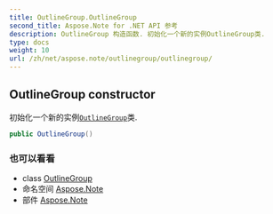 ```yaml
---
title: OutlineGroup.OutlineGroup
second_title: Aspose.Note for .NET API 参考
description: OutlineGroup 构造函数. 初始化一个新的实例OutlineGroup类.
type: docs
weight: 10
url: /zh/net/aspose.note/outlinegroup/outlinegroup/
---
```

## OutlineGroup constructor

初始化一个新的实例[`OutlineGroup`](../)类.

```csharp
public OutlineGroup()
```

### 也可以看看

* class [OutlineGroup](../)
* 命名空间 [Aspose.Note](../../outlinegroup/)
* 部件 [Aspose.Note](../../../)


